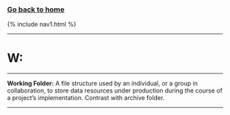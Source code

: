 ### **[Go back to home](https://ironrico.github.io/TestGlossary/)**

{% include nav1.html %}
___

# **W:** 
___


**Working Folder:** 
A file structure used by an individual, or a group in collaboration, to store data resources under production 
during the course of a project’s implementation. Contrast with archive folder. 
___


